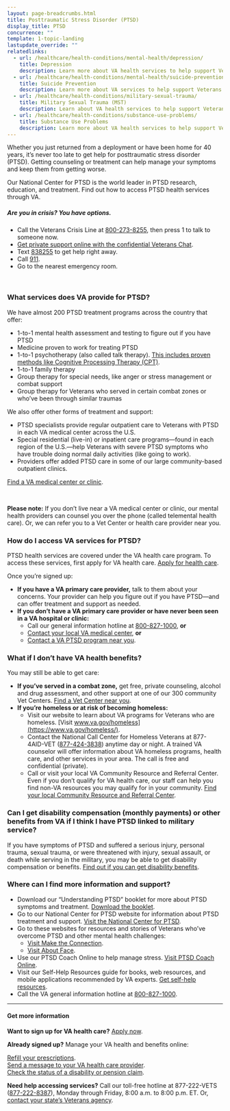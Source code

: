 ```yaml
---
layout: page-breadcrumbs.html
title: Posttraumatic Stress Disorder (PTSD)
display_title: PTSD
concurrence: ""
template: 1-topic-landing
lastupdate_override: ""
relatedlinks:
  - url: /healthcare/health-conditions/mental-health/depression/
    title: Depression
    description: Learn more about VA health services to help support Veterans with depression.
  - url: /healthcare/health-conditions/mental-health/suicide-prevention/
    title: Suicide Prevention
    description: Learn more about VA services to help support Veterans at risk of suicide and their families.
  - url: /healthcare/health-conditions/military-sexual-trauma/
    title: Military Sexual Trauma (MST)
    description: Learn about VA health services to help support Veterans dealing with issues related to military sexual trauma.
  - url: /healthcare/health-conditions/substance-use-problems/
    title: Substance Use Problems
    description: Learn more about VA health services to help support Veterans with substance use problems.
---
```


<div class="va-introtext">

Whether you just returned from a deployment or have been home for 40 years, it’s never too late to get help for posttraumatic stress disorder (PTSD). Getting counseling or treatment can help manage your symptoms and keep them from getting worse.

Our National Center for PTSD is the world leader in PTSD research, education, and treatment. Find out how to access PTSD health services through VA.

</div>

<div class="usa-alert usa-alert-warning va-alert">
  <div class="usa-alert-body">
	<h5>Are you in crisis? <a id="crisis-expander-link">You have options.</a></h5>
	<div id="crisis-expander-content" class="expander-content expander-content-closed">
	  <div class="expander-content-inner">
	    <ul>
	  	  <li>Call the Veterans Crisis Line at <a href="tel:+1-800-273-8255">800-273-8255</a>, then press 1 to talk to someone now.</li>
		  <li><a href="https://www.veteranscrisisline.net/ChatTermsOfService.aspx?account=Veterans%20Chat/">Get private support online with the confidential Veterans Chat</a>.</li>
		  <li>Text <a href="sms:838255">838255</a> to get help right away.</li>
		  <li>Call <a href="tel:911">911</a>.</li>
		  <li>Go to the nearest emergency room.</li>
		</ul>
	  </div>
  	</div>
  </div>
</div>

<br>

<div class="feature" markdown=“1”>

### What services does VA provide for PTSD?

We have almost 200 PTSD treatment programs across the country that offer:

- 1-to-1 mental health assessment and testing to figure out if you have PTSD
- Medicine proven to work for treating PTSD
- 1-to-1 psychotherapy (also called talk therapy). [This includes proven methods like Cognitive Processing Therapy (CPT)](http://www.mentalhealth.va.gov/ptsd/cbt-ptsd.asp). 
- 1-to-1 family therapy
- Group therapy for special needs, like anger or stress management or combat support
- Group therapy for Veterans who served in certain combat zones or who’ve been through similar traumas

We also offer other forms of treatment and support:

- PTSD specialists provide regular outpatient care to Veterans with PTSD in each VA medical center across the U.S. 
- Special residential (live-in) or inpatient care programs—found in each region of the U.S.—help Veterans with severe PTSD symptoms who have trouble doing normal daily activities (like going to work).
- Providers offer added PTSD care in some of our large community-based outpatient clinics. <br />

[Find a VA medical center or clinic](https://www.va.gov/directory/guide/division.asp?dnum=1). 

<br>

**Please note:** If you don’t live near a VA medical center or clinic, our mental health providers can counsel you over the phone (called telemental health care). Or, we can refer you to a Vet Center or health care provider near you.

</div>

### How do I access VA services for PTSD? 

PTSD health services are covered under the VA health care program. To access these services, first apply for VA health care. [Apply for health care](/healthcare/apply).

Once you’re signed up: 

- **If you have a VA primary care provider,** talk to them about your concerns. Your provider can help you figure out if you have PTSD—and can offer treatment and support as needed.
- **If you don’t have a VA primary care provider or have never been seen in a VA hospital or clinic:**
  - Call our general information hotline at <a href="tel:+1phonenumber">800-827-1000</a>, **or**
  - [Contact your local VA medical center](https://www.va.gov/health/vamc/), **or** 
  - [Contact a VA PTSD program near you](https://www.va.gov/directory/guide/PTSD.asp).

### What if I don’t have VA health benefits?

You may still be able to get care: 
- **If you’ve served in a combat zone,** get free, private counseling, alcohol and drug assessment, and other support at one of our 300 community Vet Centers. [Find a Vet Center near you](https://www.va.gov/directory/guide/vetcenter.asp). 
- **If you’re homeless or at risk of becoming homeless:** 
  - Visit our website to learn about VA programs for Veterans who are homeless. [Visit www.va.gov/homeless](https://www.va.gov/homeless/).
  - Contact the National Call Center for Homeless Veterans at 877-4AID-VET (<a href="tel:+1phonenumber">877-424-3838</a>) anytime day or night. A trained VA counselor will offer information about VA homeless programs, health care, and other services in your area. The call is free and confidential (private).
  - Call or visit your local VA Community  Resource and Referral Center. Even if you don’t qualify for VA health care, our staff can help you find non-VA resources you may qualify for in your community. [Find your local Community Resource and Referral Center]( https://www.va.gov/HOMELESS/Crrc.asp).

### Can I get disability compensation (monthly payments) or other benefits from VA if I think I have PTSD linked to military service?

If you have symptoms of PTSD and suffered a serious injury, personal trauma, sexual trauma, or were threatened with injury, sexual assault, or death while serving in the military, you may be able to get disability compensation or benefits. [Find out if you can get disability benefits](/disability-benefits/conditions/ptsd/). 

### Where can I find more information and support?

- Download our “Understanding PTSD” booklet for more about PTSD symptoms and treatment. [Download the booklet](http://www.ptsd.va.gov/public/understanding_ptsd/booklet.pdf).
- Go to our National Center for PTSD website for information about PTSD treatment and support. [Visit the National Center for PTSD](http://www.ptsd.va.gov/public/index.asp). 
- Go to these websites for resources and stories of Veterans who’ve overcome PTSD and other mental health challenges:
  - [Visit Make the Connection](http://maketheconnection.net/).
  - [Visit About Face](http://www.ptsd.va.gov/apps/AboutFace/). 
- Use our PTSD Coach Online to help manage stress. [Visit PTSD Coach Online](https://www.ptsd.va.gov/apps/ptsdcoachonline/default.htm).
- Visit our Self-Help Resources guide for books, web resources, and mobile applications recommended by VA experts. [Get self-help resources](http://www.mentalhealth.va.gov/self_help.asp).
- Call the VA general information hotline at <a href="tel:+1phonenumber">800-827-1000</a>.

------

#### Get more information

**Want to sign up for VA health care?** [Apply now](/healthcare/apply/).

**Already signed up?** Manage your VA health and benefits online: <br />

[Refill your prescriptions](/healthcare/prescriptions/). <br /> 
[Send a message to your VA health care provider](/healthcare/messaging/). <br /> 
[Check the status of a disability or pension claim](/track-claims/).

**Need help accessing services?** Call our toll-free hotline at 877-222-VETS (<a href="tel:+1phonenumber">877-222-8387</a>), Monday through Friday, 8:00 a.m. to 8:00 p.m. ET. Or, [contact your state’s Veterans agency](https://www.va.gov/statedva.htm).

<script type="text/javascript">

  // Toggle the expandable crisis info
  document.getElementById('crisis-expander-link')
    .addEventListener('click', function () {
      document.getElementById('crisis-expander-content').classList.toggle('expander-content-closed');
    });
</script>
